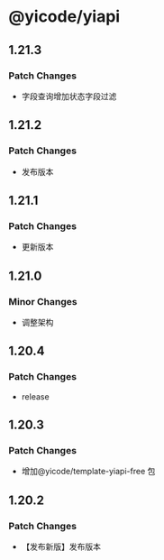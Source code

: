 # @yicode/yiapi

## 1.21.3

### Patch Changes

-   字段查询增加状态字段过滤

## 1.21.2

### Patch Changes

-   发布版本

## 1.21.1

### Patch Changes

-   更新版本

## 1.21.0

### Minor Changes

-   调整架构

## 1.20.4

### Patch Changes

-   release

## 1.20.3

### Patch Changes

-   增加@yicode/template-yiapi-free 包

## 1.20.2

### Patch Changes

-   【发布新版】发布版本
